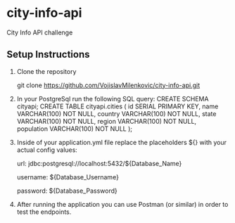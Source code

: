 # city-info-api
City Info API challenge

## Setup Instructions

1. Clone the repository

   git clone https://github.com/VojislavMilenkovic/city-info-api.git

2. In your PostgreSql run the following SQL query:
  CREATE SCHEMA cityapi;
  CREATE TABLE cityapi.cities (
    id SERIAL PRIMARY KEY,
    name VARCHAR(100) NOT NULL,
    country VARCHAR(100) NOT NULL,
    state VARCHAR(100) NOT NULL,
    region VARCHAR(100) NOT NULL,
    population VARCHAR(100) NOT NULL
);

3. Inside of your application.yml file replace the placeholders ${} with your actual config values:
   
    url: jdbc:postgresql://localhost:5432/${Database_Name}

    username: ${Database_Username}

    password: ${Database_Password}

5. After running the application you can use Postman (or similar) in order to test the endpoints.
